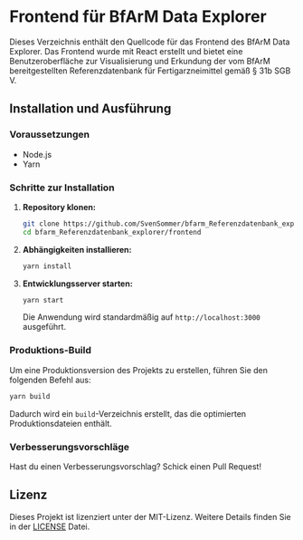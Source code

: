 
# Frontend für BfArM Data Explorer

Dieses Verzeichnis enthält den Quellcode für das Frontend des BfArM Data Explorer. Das Frontend wurde mit React erstellt und bietet eine Benutzeroberfläche zur Visualisierung und Erkundung der vom BfArM bereitgestellten Referenzdatenbank für Fertigarzneimittel gemäß § 31b SGB V.

## Installation und Ausführung

### Voraussetzungen

- Node.js
- Yarn

### Schritte zur Installation

1. **Repository klonen:**

    ```sh
    git clone https://github.com/SvenSommer/bfarm_Referenzdatenbank_explorer.git
    cd bfarm_Referenzdatenbank_explorer/frontend
    ```

2. **Abhängigkeiten installieren:**

    ```sh
    yarn install
    ```

3. **Entwicklungsserver starten:**

    ```sh
    yarn start
    ```

    Die Anwendung wird standardmäßig auf `http://localhost:3000` ausgeführt.

### Produktions-Build

Um eine Produktionsversion des Projekts zu erstellen, führen Sie den folgenden Befehl aus:

```sh
yarn build
```

Dadurch wird ein `build`-Verzeichnis erstellt, das die optimierten Produktionsdateien enthält.


### Verbesserungsvorschläge

Hast du einen Verbesserungsvorschlag? Schick einen Pull Request!

## Lizenz

Dieses Projekt ist lizenziert unter der MIT-Lizenz. Weitere Details finden Sie in der [LICENSE](../LICENSE) Datei.

